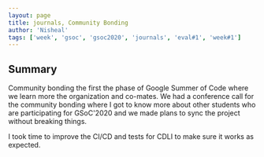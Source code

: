 ```yaml
---
layout: page
title: journals, Community Bonding
author: 'Nisheal'
tags: ['week', 'gsoc', 'gsoc2020', 'journals', 'eval#1', 'week#1']
---
```


## Summary

Community bonding the first the phase of Google Summer of Code where we learn more the organization and co-mates.
We had a conference call for the community bonding where I got to know more about other students who are participating for GSoC'2020 and we made plans to sync the project without breaking things.

I took time to improve the CI/CD and tests for CDLI to make sure it works as expected.
